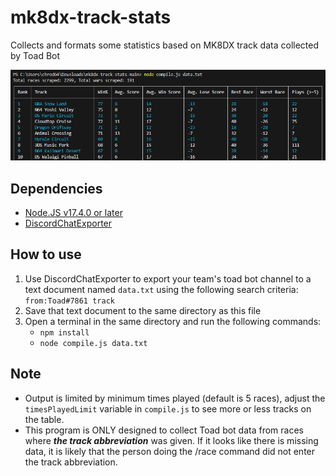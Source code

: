 # mk8dx-track-stats
Collects and formats some statistics based on MK8DX track data collected by Toad Bot

![sample output](https://raw.githubusercontent.com/m-byte918/mk8dx-track-stats/main/sample.png)

## Dependencies
* [Node.JS v17.4.0 or later](https://nodejs.org/en/download/current/)
* [DiscordChatExporter](https://github.com/Tyrrrz/DiscordChatExporter)


## How to use
1. Use DiscordChatExporter to export your team's toad bot channel to a text document named `data.txt` using the following search criteria: `from:Toad#7861 track`
2. Save that text document to the same directory as this file
3. Open a terminal in the same directory and run the following commands:
    * `npm install`
    * `node compile.js data.txt`

## Note
* Output is limited by minimum times played (default is 5 races), adjust the `timesPlayedLimit` variable in `compile.js` to see more or less tracks on the table.
* This program is ONLY designed to collect Toad bot data from races where **_the track abbreviation_** was given. If it looks like there is missing data, it is likely that the person doing the /race command did not enter the track abbreviation.

